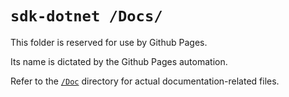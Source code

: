 # `sdk-dotnet /Docs/`
This folder is reserved for use by Github Pages.

Its name is dictated by the Github Pages automation.

Refer to the [`/Doc`](../Doc) directory for actual documentation-related files.